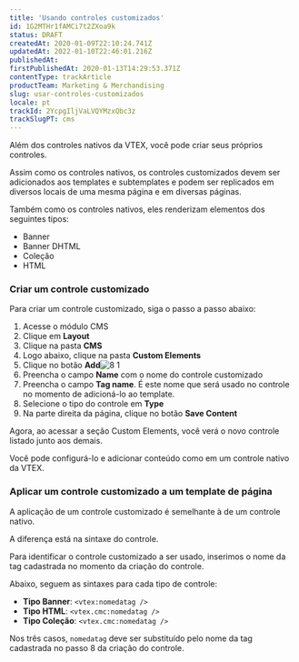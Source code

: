 ```yaml
---
title: 'Usando controles customizados'
id: 1G2MTHr1fAMCi7t2ZXoa9k
status: DRAFT
createdAt: 2020-01-09T22:10:24.741Z
updatedAt: 2022-01-10T22:46:01.216Z
publishedAt: 
firstPublishedAt: 2020-01-13T14:29:53.371Z
contentType: trackArticle
productTeam: Marketing & Merchandising
slug: usar-controles-customizados
locale: pt
trackId: 2YcpgIljVaLVQYMzxQbc3z
trackSlugPT: cms
---
```


Além dos controles nativos da VTEX, você pode criar seus próprios controles.

Assim como os controles nativos, os controles customizados devem ser adicionados aos templates e subtemplates e podem ser replicados em diversos locais de uma mesma página e em diversas páginas.

Também como os controles nativos, eles renderizam elementos dos seguintes tipos:
- Banner
- Banner DHTML
- Coleção
- HTML

### Criar um controle customizado

Para criar um controle customizado, siga o passo a passo abaixo: 
1. Acesse o módulo CMS
2. Clique em __Layout__
3. Clique na pasta __CMS__
4. Logo abaixo, clique na pasta __Custom Elements__
5. Clique no botão __Add__![8 1](//images.ctfassets.net/alneenqid6w5/2O1QkWg7UoaHzM7r1kZetq/aae42e4de48ea2bb9845f5607d14332c/8_1.png)
6. Preencha o campo __Name__ com o nome do controle customizado
7. Preencha o campo __Tag name__. É este nome que será usado no controle no momento de adicioná-lo ao template.
8. Selecione o tipo do controle em __Type__
9. Na parte direita da página, clique no botão __Save Content__

Agora, ao acessar a seção Custom Elements, você verá o novo controle listado junto aos demais.

Você pode configurá-lo e adicionar conteúdo como em um controle nativo da VTEX.


### Aplicar um controle customizado a um template de página

A aplicação de um controle customizado é semelhante à de um controle nativo.

A diferença está na sintaxe do controle.

Para identificar o controle customizado a ser usado, inserimos o nome da tag cadastrada no momento da criação do controle.

Abaixo, seguem as sintaxes para cada tipo de controle:
- __Tipo Banner__: `<vtex:nomedatag />`
- __Tipo HTML__: `<vtex.cmc:nomedatag />`
- __Tipo Coleção__: `<vtex.cmc:nomedatag />`

Nos três casos, `nomedatag` deve ser substituído pelo nome da tag cadastrada no passo 8 da criação do controle.
